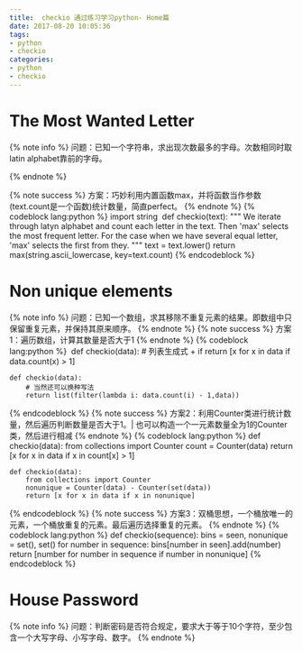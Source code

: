 ```yaml
---
title:  checkio 通过练习学习python- Home篇
date: 2017-08-20 10:05:36
tags:
- python
- checkio
categories:
- python
- checkio
---
```

# The Most Wanted Letter
{% note info %} 
    问题：已知一个字符串，求出现次数最多的字母。次数相同时取latin alphabet靠前的字母。
    
{% endnote %}

{% note success %} 
方案：巧妙利用内置函数max，并将函数当作参数(text.count是一个函数)统计数量，简直perfect。
{% endnote %} 
{% codeblock lang:python %}
    import string
    ​
    def checkio(text):
        """
        We iterate through latyn alphabet and count each letter in the text.
        Then 'max' selects the most frequent letter.
        For the case when we have several equal letter,
        'max' selects the first from they.
        """
        text = text.lower()
        return max(string.ascii_lowercase, key=text.count)
{% endcodeblock %}

# Non unique elements
{% note info %} 
    问题：已知一个数组，求其移除不重复元素的结果。即数组中只保留重复元素，并保持其原来顺序。
{% endnote %}
{% note success %} 
    方案1：遍历数组，计算其数量是否大于1
{% endnote %}
{% codeblock lang:python %}
    ​
    def checkio(data):
        # 列表生成式 + if
        return [x for x in data if data.count(x) > 1]
    
    def checkio(data):
        # 当然还可以换种写法
        return list(filter(lambda i: data.count(i) - 1,data))
{% endcodeblock %}
{% note success %} 
    方案2：利用Counter类进行统计数量，然后遍历判断数量是否大于1。| 也可以构造一个一元素数量全为1的Counter类，然后进行相减
{% endnote %}
{% codeblock lang:python %}
    def checkio(data):
        from collections import Counter
        count = Counter(data)
        return [x for x in data if x in count[x] > 1]

    def checkio(data):
        from collections import Counter
        nonunique = Counter(data) - Counter(set(data))
        return [x for x in data if x in nonunique]
    
{% endcodeblock %}
{% note success %} 
    方案3：双桶思想，一个桶放唯一的元素，一个桶放重复的元素。最后遍历选择重复的元素。
{% endnote %}
{% codeblock lang:python %}
    def checkio(sequence):
        bins = seen, nonunique = set(), set()
        for number in sequence: bins[number in seen].add(number)
        return [number for number in sequence if number in nonunique]
{% endcodeblock %}
# House Password
{% note info %} 
    问题：判断密码是否符合规定，要求大于等于10个字符，至少包含一个大写字母、小写字母、数字。
{% endnote %}